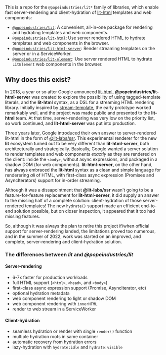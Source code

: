 This is a repo for the `@popeindustries/lit*` family of libraries, which enable fast server-rendering and client-hydration of [lit-html](https://lit.dev/docs/libraries/standalone-templates/) templates and web components:

- [`@popeindustries/lit`](https://github.com/popeindustries/lit/tree/main/packages/lit): A convenient, all-in-one package for rendering and hydrating templates and web components.
- [`@popeindustries/lit-html`](https://github.com/popeindustries/lit/tree/main/packages/lit-html): Use server rendered HTML to hydrate templates and web components in the browser.
- [`@popeindustries/lit-html-server`](https://github.com/popeindustries/lit/tree/main/packages/lit-html-server): Render streaming templates on the server or in a ServiceWorker.
- [`@popeindustries/lit-element`](https://github.com/popeindustries/lit/tree/main/packages/lit-element): Use server rendered HTML to hydrate `LitElement` web components in the browser.

## Why does this exist?

In 2018, a year or so after Google announced [lit-html](https://www.youtube.com/watch?v=Io6JjgckHbg), **@popeindustries/lit-html-server** was created to explore the possibility of using tagged-template literals, and the **lit-html** syntax, as a DSL for a streaming HTML rendering library. Initially inspired by [stream-template](https://github.com/almost/stream-template), the early prototype worked remarkably well, and the project was made public and presented to the **lit-html** team. At that time, server-rendering was very low on the priority list, so work continued, and **lit-html-server** was put into production.

Three years later, Google introduced their own answer to server-rendered lit-html in the form of [@lit-labs/ssr](https://github.com/lit/lit/tree/main/packages/labs/ssr). This experimental renderer for the new **lit** ecosystem turned out to be very different than **lit-html-server**, both architecturally and strategically. Basically, Google wanted a server solution to render templates and web components _exactly_ as they are rendered on the client: inside the `<body>`, without async expressions, and packaged in a shadow DOM (for web components). **lit-html-server**, on the other hand, has always embraced the **lit-html** syntax as a clean and simple language for renderering _all_ of HTML, with first-class async expression (Promises and AsyncIterators) support for in-order streaming.

Although it was a dissapointment that **@lit-labs/ssr** wasn't going to be a feature-for-feature replacement for **lit-html-server**, it did supply an answer to the missing half of a complete solution: client-hydration of those server-rendered templates! The new `hydrate()` support made an efficient end-to-end solution possible, but on closer inspection, it appeared that it too had missing features.

So, although it was always the plan to retire this project if/when official support for server-rendering landed, the limitations proved too numerous, and in the summer of 2022, work was started on an improved, and complete, server-rendering and client-hydration solution.

### The differences between _lit_ and _@popeindustries/lit_

#### Server-rendering

- 6-7x faster for production workloads
- full HTML support (`<html>`, `<head>`, and `<body>`)
- first-class async expression support (Promise, AsyncIterator, etc)
- optional hydration metadata
- web component rendering to light or shadow DOM
- web component rendering with `innerHTML`
- render to web stream in a ServiceWorker

#### Client-hydration

- seamless hydration or render with single `render()` function
- multiple hydration roots in same container
- automatic recovery from hydration errors
- lazy-hydration with `hydrate:idle` and `hydrate:visible`
